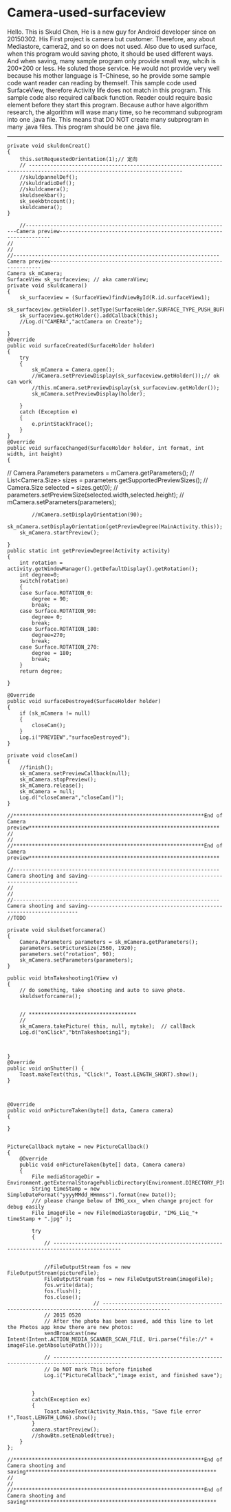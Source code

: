 # Camera-used-surfaceview
Hello.
This is Skuld Chen, He is a new guy for Android developer since on 20150302. 
His First project is camera but customer. Therefore, any about Mediastore, camera2, and so on does not used.
Also due to used surface, when this program would saving photo, it should be used different ways.
And when saving, many sample program only provide small way, whcih is 200*200 or less.
He soluted those service. 
He would not provide very well because his mother language is T-Chinese, so he provide some sample code
want reader can reading by themself. 
This sample code used SurfaceView, therefore Activity life does not match in this program.
This sample code also required callback function.
Reader could require basic element before they start this program.
Because author have algorithm research, the algorithm will wase many time, so he recommand subprogram into one .java file. 
This means that DO NOT create many subprogram in many .java files. 
This program should be one .java file.


----------------------------------------------------------------------------------------------------------------------------

	private void skuldonCreat()
	{
		this.setRequestedOrientation(1);// 定向
		// ------------------------------------------------------------------------------------------------------------------------
		//skuldpannelDef();
        //skuldradioDef();                
        //skuldcamera();        
        skuldseekbar();
        sk_seekbtncount();
        skuldcamera(); 
	}
	
	    //-------------------------------------------------------------------Camera preview-------------------------------------------------------------------
    //
    //
    //-------------------------------------------------------------------Camera preview-------------------------------------------------------------------
    Camera sk_mCamera;
    SurfaceView sk_surfaceview; // aka cameraView;
	private void skuldcamera()
	{
		sk_surfaceview = (SurfaceView)findViewById(R.id.surfaceView1);
		sk_surfaceview.getHolder().setType(SurfaceHolder.SURFACE_TYPE_PUSH_BUFFERS);
		sk_surfaceview.getHolder().addCallback(this);
	    //Log.d("CAMERA","actCamera on Create");
    
	}
	@Override
	public void surfaceCreated(SurfaceHolder holder)
	{ 		    		
		try
		{
			sk_mCamera = Camera.open();
		    //mCamera.setPreviewDisplay(sk_surfaceview.getHolder());// ok can work			
		    //this.mCamera.setPreviewDisplay(sk_surfaceview.getHolder());
			sk_mCamera.setPreviewDisplay(holder);
			
		}
    	catch (Exception e)
    	{
    	    e.printStackTrace();
    	}	    	
	}
    @Override
    public void surfaceChanged(SurfaceHolder holder, int format, int width, int height)
    {
//	        Camera.Parameters parameters = mCamera.getParameters();
//	        List<Camera.Size> sizes = parameters.getSupportedPreviewSizes();
//	        Camera.Size selected = sizes.get(0);
//	        parameters.setPreviewSize(selected.width,selected.height);
//	        mCamera.setParameters(parameters);

	        //mCamera.setDisplayOrientation(90); 
    	sk_mCamera.setDisplayOrientation(getPreviewDegree(MainActivity.this));	        
    	sk_mCamera.startPreview();
	    
	}
    public static int getPreviewDegree(Activity activity)
    {
    	int rotation = activity.getWindowManager().getDefaultDisplay().getRotation();
    	int degree=0;
    	switch(rotation)
    	{
    	case Surface.ROTATION_0:
    		degree = 90;
    		break;
    	case Surface.ROTATION_90:
    		degree= 0;
    		break;
	    case Surface.ROTATION_180:
	        degree=270;
	    	break;
	    case Surface.ROTATION_270:
	        degree = 180;
	        break;
	    }
	    return degree;
	    
	}
	
    @Override
	public void surfaceDestroyed(SurfaceHolder holder) 
	{
    	if (sk_mCamera != null)    		
    	{
    		closeCam();
    	}
    	Log.i("PREVIEW","surfaceDestroyed");
    }
	    
	private void closeCam()
	{	
	    //finish();
		sk_mCamera.setPreviewCallback(null);
		sk_mCamera.stopPreview();
		sk_mCamera.release();
		sk_mCamera = null;	       
	    Log.d("closeCamera","closeCam()");
	}
       
    //**************************************************************End of Camera preview**************************************************************
	//
    //
    //**************************************************************End of Camera preview**************************************************************
 
    //-------------------------------------------------------------------Camera shooting and saving-------------------------------------------------------------------
    //
    //
    //-------------------------------------------------------------------Camera shooting and saving-------------------------------------------------------------------
	//TODO
		
	private void skuldsetforcamera()
	{
    	Camera.Parameters parameters = sk_mCamera.getParameters();
    	parameters.setPictureSize(2560, 1920);
    	parameters.set("rotation", 90);
    	sk_mCamera.setParameters(parameters);
	}	
	
    public void btnTakeshooting1(View v) 
	{
		// do something, take shooting and auto to save photo.
    	skuldsetforcamera();

    	
    	// ***********************************
	    //	    	
    	sk_mCamera.takePicture( this, null, mytake);  // callBack
    	Log.d("onClick","btnTakeshooting1");
					

    	
	}
	@Override
	public void onShutter() {
	    Toast.makeText(this, "Click!", Toast.LENGTH_SHORT).show();
	}
	   

	
	@Override
	public void onPictureTaken(byte[] data, Camera camera) 
	{

	}

    
    PictureCallback mytake = new PictureCallback() 
    {
        @Override
        public void onPictureTaken(byte[] data, Camera camera) 
        {
        	File mediaStorageDir = Environment.getExternalStoragePublicDirectory(Environment.DIRECTORY_PICTURES);	        	
        	String timeStamp = new SimpleDateFormat("yyyyMMdd_HHmmss").format(new Date());	  
        	/// please change below of IMG_xxx_ when change project for debug easily
        	File imageFile = new File(mediaStorageDir, "IMG_Liq_"+ timeStamp + ".jpg" );

            try
            {
               	// --------------------------------------------------------------------------------------------

            	
            	//FileOutputStream fos = new FileOutputStream(pictureFile);
            	FileOutputStream fos = new FileOutputStream(imageFile);
	            fos.write(data);
	            fos.flush();
	            fos.close();
								// --------------------------------------------------------------------------------------------
				// 2015 0520
				// After the photo has been saved, add this line to let the Photos app know there are new photos:
				sendBroadcast(new Intent(Intent.ACTION_MEDIA_SCANNER_SCAN_FILE, Uri.parse("file://" + imageFile.getAbsolutePath())));

                // --------------------------------------------------------------------------------------------
                // Do NOT mark This before finished 
            	Log.i("PictureCallback","image exist, and finished save");
 

            }
            catch(Exception ex)
            {
                Toast.makeText(Activity_Main.this, "Save file error !",Toast.LENGTH_LONG).show();
            }
            camera.startPreview();
            //showBtn.setEnabled(true);
        }
    };
	
    //**************************************************************End of Camera shooting and saving**************************************************************
	//
    //
    //**************************************************************End of Camera shooting and saving**************************************************************
